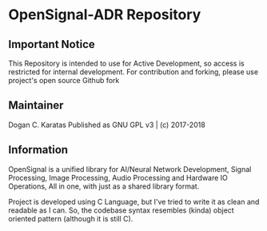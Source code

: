 # OpenSignal-ADR Repository

## Important Notice

This Repository is intended to use for Active Development, so access is restricted for internal development. 
For contribution and forking, please use project's open source Github fork 

## Maintainer

Dogan C. Karatas 
Published as GNU GPL v3 | (c) 2017-2018

## Information

OpenSignal is a unified library for AI/Neural Network Development, Signal Processing, Image Processing, Audio Processing and Hardware IO Operations, All in one, with just as a shared library format.

Project is developed using C Language, but I've tried to write it as clean and readable as I can. So, the codebase syntax resembles (kinda) object oriented pattern (although it is still C).
